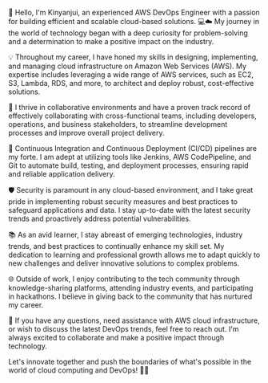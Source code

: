 👋 Hello, I'm Kinyanjui, an experienced AWS DevOps Engineer with a passion for building efficient and scalable cloud-based solutions. 💻☁️ My journey in the world of technology began with a deep curiosity for problem-solving and a determination to make a positive impact on the industry.

💡 Throughout my career, I have honed my skills in designing, implementing, and managing cloud infrastructure on Amazon Web Services (AWS). My expertise includes leveraging a wide range of AWS services, such as EC2, S3, Lambda, RDS, and more, to architect and deploy robust, cost-effective solutions.

🤝 I thrive in collaborative environments and have a proven track record of effectively collaborating with cross-functional teams, including developers, operations, and business stakeholders, to streamline development processes and improve overall project delivery.

🚀 Continuous Integration and Continuous Deployment (CI/CD) pipelines are my forte. I am adept at utilizing tools like Jenkins, AWS CodePipeline, and Git to automate build, testing, and deployment processes, ensuring rapid and reliable application delivery.

🛡️ Security is paramount in any cloud-based environment, and I take great pride in implementing robust security measures and best practices to safeguard applications and data. I stay up-to-date with the latest security trends and proactively address potential vulnerabilities.

📚 As an avid learner, I stay abreast of emerging technologies, industry trends, and best practices to continually enhance my skill set. My dedication to learning and professional growth allows me to adapt quickly to new challenges and deliver innovative solutions to complex problems.

🌐 Outside of work, I enjoy contributing to the tech community through knowledge-sharing platforms, attending industry events, and participating in hackathons. I believe in giving back to the community that has nurtured my career.

🤝 If you have any questions, need assistance with AWS cloud infrastructure, or wish to discuss the latest DevOps trends, feel free to reach out. I'm always excited to collaborate and make a positive impact through technology.

Let's innovate together and push the boundaries of what's possible in the world of cloud computing and DevOps! 🚀🌟
